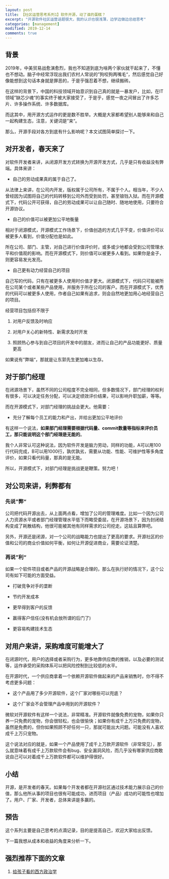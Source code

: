 ```yaml
---
layout: post
title: 【社区运营思考系列1】软件开源，动了谁的蛋糕？
excerpt: "开源软件社区运营话题很大，我的认识也很浅薄，边学边做边总结思考"
categories: [management]
modified: 2019-12-14
comments: true
---
```


## 背景

2019年，中美贸易战愈演愈烈，我也不知道到底为啥两个家伙就干起来了，不懂也不想动。脑子中经常浮现出我们农村人常说的”狗咬狗两嘴毛“，然后感觉自己好像能想到这句话本身就是罪恶的，于是乎强忍着不想，继续搬砖。

在这样的背景下，中国的科技领域开始意识到自己真的就是一暴发户，比如，在IT领域”缺芯少魂“的事实终于被大家接受了，于是乎，感觉一夜之间冒出了许多芯片、许多操作系统、许多数据库。

而这其中，用开源方式运作的更是数不胜举。大概是大家都希望别人能够来和自己一起构建生态，注意，关键词是”来“。

那么，开源手段对各方到底有什么影响呢？本文试图简单探讨一下。

## 对开发者，春天来了

对软件开发者来讲，从闭源开发方式转换为开源开发方式，几乎是只有收益没有弊端。具体来讲：

- 自己的劳动成果真的属于自己了。

从法律上来讲，在公司内开发，版权属于公司所有，不属于个人。相当年，不少人曾经因为试图将自己的代码转移到公司外而受到处罚，甚至锒铛入狱。而在开源模式下，代码公开可获得，自己的劳动成果可以让自己随时、随地地使用，只要符合开源协议。

- 自己的价值可以被更加公平地衡量

相对于闭源模式，开源模式工作场景下，价值创造的方式几乎不变，价值评价可以被更多人看到，价值分配也是如此。

所在公司、部门、主管，对自己进行价值评价时，或多或少地都会受到公司管理水平和价值观的影响。而在开源模式下，则价值可以被更多人看到。如果你是金子，则更容易发光发亮。

- 自己更有动力经营自己的项目

自己写的代码，只有在被更多人使用时价值才更大。闭源模式下，代码只可能被所在公司某个或者某些产品使用，并服务于所在公司的客户。而在开源模式下，优秀的代码可以被更多人使用，作者自己如果有追求，则会自然地更加用心地经营自己的项目。

经营项目包括但不限于

1. 对用户反馈及时响应

2. 对用户关心的新特性、新需求及时开发

3. 照顾热心参与到自己项目的开发中的朋友，进而让自己的产品功能更好、质量更高

如果说有”弊端“，那就是让东郭先生更加难以生存。

## 对于部门经理

在闭源场景下，虽然不同的公司程度不完全相同，但多数情况下，部门经理的权利有很多，可以决定任务分配，可以决定绩效评价结果，可以影响升职加薪，等等。

而在开源模式下，对部门经理的挑战会更大。他需要：

- 充分了解每个员工的能力和产出，并给出更加公平地评价

有这样一个说法，**如果部门经理需要根据代码量、commit数量等指标来评价员工，那只能说明这个部门经理是无能的**。

我个人非常认可这种说法，因为软件开发是脑力劳动，同样的功能，A可以用100行代码完成，B可以用1000行，孰优孰劣，需要从功能、性能、可维护性等多角度评价，如果只看代码量，那真的是无能。

所以，开源模式下，对部门经理是挑战更是鞭策。努力吧！

## 对公司来讲，利弊都有

### 先说”弊“

公司把代码开源出去，从上面两点看，增加了公司的管理难度。比如一个因为公司人力资源水平或者部门经理管理水平低下而略受委屈，在开源场景下，因为封闭结构变成了耗散结构，他很可能被其他有同样需求的公司挖走。这姑且算弊吧。

另外，开源还是闭源，对一个公司的战略能力也提出了更高的要求。开源社区的价值和公司的商业价值如何平衡，如何让开源促进商业，需要论证清楚。

### 再说”利“

如果一个软件项目或者产品的开源战略是合理的，那么在执行好的情况下，这个公司有如下可能的方面受益。

- 打破竞争对手的垄断

- 节约开发成本

- 更早得到客户的反馈

- 赢得客户信任(没有机会放所谓的后门了)

- 更容易构建技术生态

## 对用户来讲，采购难度可能增大了

在闭源时代，用户的选择或者采购行为，更多地靠供应商的推销，以及必要的测试等，运作承受的采购体系可以把风险控制到比较低的水平。

在开源时代，一个供应商拿着一个依赖开源软件做起来的产品来销售时，你不得不考虑更多问题：

- 这个产品用了多少开源软件，这个厂家对哪些可以兜底？

- 这个厂家会不会管理产品中用到的开源软件？

微软对开源软件有这样一个说法，非常精准。开源软件就像免费的宠物，如果你只养一只免费的宠物，你会很轻松，也会很愉快；如果你有成千上万只免费的宠物，虽然是免费的，但你如果照顾不好任何一只，那就可能出大问题。可能没有人喜欢成千上万只宠物。

这个说法对应的就是，如果一个产品使用了成千上万款开源软件（非常常见），那么就意味着有成千上万款软件会有bug、安全漏洞风险，而几乎没有哪家供应商敢说自己可以对着成千上万款软件都可以维护得很好。

## 小结

开源，是开发者的春天。如果每个开发者都在开源社区通过技术能力展示自己的价值，那么他所从事的项目也很有可能成功，进而项目（产品）成功的可能性也增加了。用户、厂家、开发者，总体来讲是多赢的。

## 预告

这个系列主要是自己思考的点滴记录，目的是提高自己，欢迎大家给出反馈。

下一篇我想从成本和收益的角度来分析一下。


## 强烈推荐下面的文章

1. [给孩子看的西方政治学](https://mp.weixin.qq.com/s/cuShGU1k1tGv87iMKceUPA)

